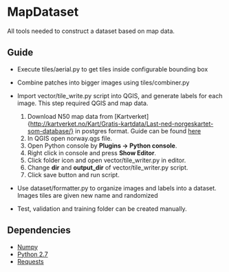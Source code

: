 # MapDataset
All tools needed to construct a dataset based on map data.

## Guide
- Execute tiles/aerial.py to get tiles inside configurable bounding box
- Combine patches into bigger images using tiles/combiner.py
- Import vector/tile_write.py script into QGIS, and generate labels for each image. This step required QGIS and map data.
    1. Download N50 map data from [Kartverket]{http://kartverket.no/Kart/Gratis-kartdata/Last-ned-norgeskartet-som-database/} in postgres format. Guide can be found [here](http://kartverket.no/Kart/Gratis-kartdata/Vegvisar-til-gratis-kartdata/Brukerveiledning-for-kartdata/)
    2. In QGIS open norway.qgs file.
    3. Open Python console by **Plugins -> Python console**.
    4. Right click in console and press **Show Editor**.
    5. Click folder icon and open vector/tile_writer.py in editor.
    6. Change **dir** and **output_dir** of vector/tile_writer.py script.
    7. Click save button and run script.

- Use dataset/formatter.py to organize images and labels into a dataset. Images tiles are given new name and randomized
- Test, validation and training folder can be created manually. 

## Dependencies
* [Numpy](http://www.numpy.org/)
* [Python 2.7](https://www.python.org/)
* [Requests](http://docs.python-requests.org/en/master/)

